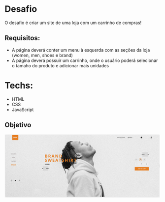 # Desafio
O desafio é criar um site de uma loja com um carrinho de compras!

## Requisitos:
- A página deverá conter um menu à esquerda com as seções da loja (women, men, shoes e brand)<br>
- A página deverá possuir um carrinho, onde o usuário poderá selecionar o tamaho do produto  e adicionar mais unidades<br>

# Techs: 
- HTML
- CSS
- JavaScript

## Objetivo
![](./src/images/desktop.png)
